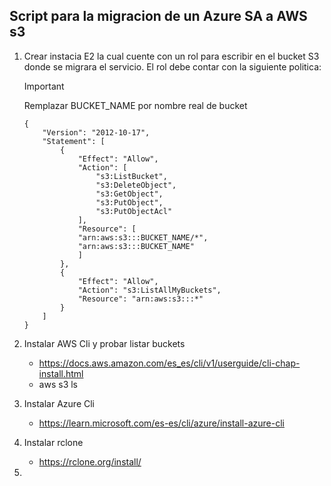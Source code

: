 ## Script para la migracion de un Azure SA a AWS s3

1. Crear instacia E2 la cual cuente con un rol para escribir en el bucket S3 donde se migrara el servicio. El rol debe contar con la siguiente politica:

    > [!IMPORTANT]
    > Remplazar BUCKET_NAME por nombre real de bucket

    ```
    {
        "Version": "2012-10-17",
        "Statement": [
            {
                "Effect": "Allow",
                "Action": [
                    "s3:ListBucket",
                    "s3:DeleteObject",
                    "s3:GetObject",
                    "s3:PutObject",
                    "s3:PutObjectAcl"
                ],
                "Resource": [
                "arn:aws:s3:::BUCKET_NAME/*",
                "arn:aws:s3:::BUCKET_NAME"
                ]
            },
            {
                "Effect": "Allow",
                "Action": "s3:ListAllMyBuckets",
                "Resource": "arn:aws:s3:::*"
            }    
        ]
    }
    ```

2. Instalar AWS Cli y probar listar buckets

    * https://docs.aws.amazon.com/es_es/cli/v1/userguide/cli-chap-install.html
    * aws s3 ls

2. Instalar Azure Cli

    * https://learn.microsoft.com/es-es/cli/azure/install-azure-cli


1. Instalar rclone  

    * https://rclone.org/install/

4.

